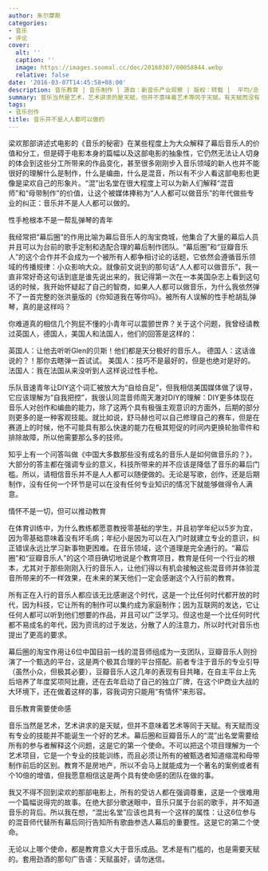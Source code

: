 ```yaml
---
author: 朱尔摩斯
categories:
- 音乐
- 评论
cover:
  alt: ''
  caption: ''
  image: https://images.soomal.cc/doc/20160307/00058844.webp
  relative: false
date: '2016-03-07T14:45:58+08:00'
description: 音乐教育 | 音乐制作 | 源自：新音乐产业观察 | 版权：转载 |  平均/总评分：10.00/70
summary: 音乐当然是艺术，艺术讲求的是天赋，但并不意味着艺术等同于天赋。有天赋而没有专业的技能并不能诞生一个好的艺术。幕后圈和豆瓣音乐人的“混”出名堂需要给所有的参与者解释这个问题，这是它的第一个使命……
tags:
- 音乐创作
title: 音乐并不是人人都可以做的
---
```


梁欢那部讲述式电影的《音乐的秘密》在某些程度上为大众解释了幕后音乐人的价值和分工，但是碍于电影本身的篇幅以及这部电影的抽象性，它仍然无法让人切身的体会到这些分工所带来的作品变化，甚至很多刚刚步入音乐领域的新人也并不能很好的理解什么是制作，什么是编曲，什么是混音，所以有不少人看这部电影也更像是梁欢自己的形象片。“混”出名堂在很大程度上可以为新人们解释“混音师”和“母带制作”的价值，让这个被媒体捧称为“人人都可以做音乐”的年代做些专业的纠正：音乐并不是人人都可以做的。

性手枪根本不是一帮乱弹琴的青年

我经常把“幕后圈”的作用比喻为幕后音乐人的淘宝商城，他集合了大量的幕后人员并且可以为台前的歌手定制和选配合理的幕后制作团队。“幕后圈”和“豆瓣音乐人”的这个合作并不会成为一个被所有人都争相讨论的话题，它依然会遵循音乐领域的传播规律：小众影响大众。就像前文说到的那句话“人人都可以做音乐”，我一直非常好奇这句话到底是谁先说出来的，我记得第一次在一本美国杂志上看到这句话的时候，我开始怀疑起了自己的智商，如果人人都可以做音乐，为什么我依然弹不了一首完整的张洪量版的《你知道我在等你吗》。被所有人误解的性手枪胡乱弹琴，真的是这样吗？

你难道真的相信几个狗屁不懂的小青年可以震颤世界？关于这个问题，我曾经请教过英国人，德国人，美国人和法国人，他们的回答是这样的：

英国人：让他去听听Glen的贝斯！他们都是天分极好的音乐人。
德国人：这话谁说的？！那你去瞎弹一首试试。
美国人：技巧不是最好的，但是也绝对是好的。
法国人：我在法国从来没听到人这样说过性手枪。

乐队音速青年让DIY这个词汇被放大为“自给自足”，但我相信美国媒体做了误导，它应该理解为“自我把控”，我很认同混音师周天澈对DIY的理解：DIY更多体现在音乐人对创作和编曲的能力，除了这两个具有极强主观意识的方面外，后期的部分则更多的是一种客观技能。就比如说，舒马赫也可以自己修理自己的赛车，但是在赛道上的时候，他不可能具有那么快速的能力在极其短促的时间内更换轮胎零件和排除故障，所以他需要那么多的技师。

知乎上有一个问答叫做《中国大多数那些没有成名的音乐人是如何做音乐的？》，大部分的答主都在强调专业的意义，科技所带来的并不应该是降低了音乐的幕后门槛。所以，请相信音乐并不是人人都可以随便做的。无论是写歌，创作，还是后期制作，没有任何一个环节是可以在没有任何专业知识的情况下就能够做得令人满意。

情怀不是一切，但可以推动教育

在体育训练中，为什么教练都愿意教授零基础的学生，并且初学年纪以5岁为宜，因为零基础意味着没有坏毛病；年纪小是因为可以在入门时就建立专业的意识，纠正错误永远比学习新事物更困难。在音乐领域，这个道理是完全通行的。“幕后圈”和“豆瓣音乐人”的这个项目确切地说是个教育项目，教育是任何一个行业的根本，尤其对于那些刚刚入行的音乐人，让他们得以有机会接触这些混音师并体验混音所带来的不一样效果，在未来的某天他们一定会感谢这个入行前的教育。

所有正在入行的音乐人都应该无比感谢这个时代，这是一个比任何时代都开放的时代，因为科技，它让所有的制作可以集约成为家庭制作；因为互联网的发达，它让任何人都可以听到他们想要的作品，并且可以广泛学习。但这也是一个比任何时代都不易成名的年代，因为资讯的过于发达，分散了人的注意力，所以时代对音乐也提出了更高的要求。

幕后圈的淘宝作用让6位中国目前一线的混音师组成为一支团队，豆瓣音乐人则扮演了一个甄选的平台，这是两个极其合理的平台搭配。前者专注于音乐的专业引导（虽然小众，但极其必要），豆瓣音乐人这几年的表现有目共睹，在自主平台上先后培养了年度奖项阿比鹿，还在去年启动了自己的独立厂牌，在这个IP商业大战的大环境下，还在做着这样的事，容我词穷只能用“有情怀”来形容。

音乐教育需要使命感

音乐当然是艺术，艺术讲求的是天赋，但并不意味着艺术等同于天赋。有天赋而没有专业的技能并不能诞生一个好的艺术。幕后圈和豆瓣音乐人的“混”出名堂需要给所有的参与者解释这个问题，这是它的第一个使命。不可以把这个项目理解为一个艺术项目，它是一个专业的技能训练，而且必须让所有的被甄选者知道缩混和母带制作前后的区别。教育不是房地产，所以不会马上就能成为一个著名的案例或者有个10倍的增值，但我愿意相信这是两个具有使命感的团队在做的事。

我又不得不回到梁欢的那部电影上，所有的受访人都在强调尊重，这是一个很难用一个篇幅说得完的故事。在绝大部分歌迷眼中，音乐只属于台前的歌手，并不知道音乐的背后。所以我在想，“混出名堂”应该也具有一个这样的属性：让这6位参与的混音师代替所有幕后同行告知所有歌曲参选人幕后的重要性。这是它的第二个使命。
 
无论以上哪个使命，都是教育意义大于音乐成品。艺术是有门槛的，也是需要天赋的。套用劲酒的那句广告语：天赋虽好，请勿迷信。